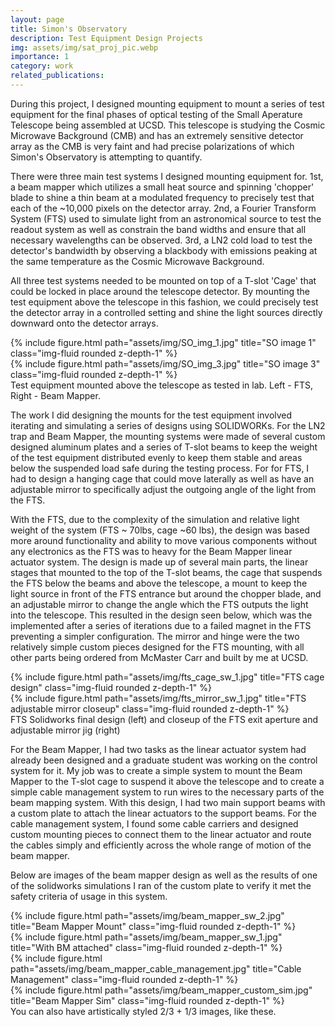 ```yaml
---
layout: page
title: Simon's Observatory
description: Test Equipment Design Projects
img: assets/img/sat_proj_pic.webp
importance: 1
category: work
related_publications:
---
```


During this project, I designed mounting equipment to mount a series of test equipment for the final phases of optical testing of the Small Aperature Telescope being assembled at UCSD. This telescope is studying the Cosmic Microwave Background (CMB) and has an extremely sensitive detector array as the CMB is very faint and had precise polarizations of which Simon's Observatory is attempting to quantify.

There were three main test systems I designed mounting equipment for.
1st, a beam mapper which utilizes a small heat source and spinning 'chopper' blade to shine a thin beam at a modulated frequency to precisely test that each of the ~10,000 pixels on the detector array.
2nd, a Fourier Transform System (FTS) used to simulate light from an astronomical source to test the readout system as well as constrain the band widths and ensure that all necessary wavelengths can be observed.
3rd, a LN2 cold load to test the detector's bandwidth by observing a blackbody with emissions peaking at the same temperature as the Cosmic Microwave Background.

All three test systems needed to be mounted on top of a T-slot 'Cage' that could be locked in place around the telescope detector. By mounting the test equipment above the telescope in this fashion, we could precisely test the detector array in a controlled setting and shine the light sources directly downward onto the detector arrays.

<div class="row">
    <div class="col-sm mt-3 mt-md-0">
        {% include figure.html path="assets/img/SO_img_1.jpg" title="SO image 1" class="img-fluid rounded z-depth-1" %}
    </div>
    <div class="col-sm mt-3 mt-md-0">
        {% include figure.html path="assets/img/SO_img_3.jpg" title="SO image 3" class="img-fluid rounded z-depth-1" %}
    </div>
</div>
<div class="caption">
    Test equipment mounted above the telescope as tested in lab. Left - FTS, Right - Beam Mapper.
</div>

The work I did designing the mounts for the test equipment involved iterating and simulating a series of designs using SOLIDWORKs. For the LN2 trap and Beam Mapper, the mounting systems were made of several custom designed aluminum plates and a series of T-slot beams to keep the weight of the test equipment distributed evenly to keep them stable and areas below the suspended load safe during the testing process.
For for FTS, I had to design a hanging cage that could move laterally as well as have an adjustable mirror to specifically adjust the outgoing angle of the light from the FTS.

With the FTS, due to the complexity of the simulation and relative light weight of the system (FTS  ~ 70lbs, cage ~60 lbs), the design was based more around functionality and ability to move various components without any electronics as the FTS was to heavy for the Beam Mapper linear actuator system.
The design is made up of several main parts, the linear stages that mounted to the top of the T-slot beams, the cage that suspends the FTS below the beams and above the telescope, a mount to keep the light source in front of the FTS entrance but around the chopper blade, and an adjustable mirror to change the angle which the FTS outputs the light into the telescope.
This resulted in the design seen below, which was the implemented after a series of iterations due to a failed magnet in the FTS preventing a simpler configuration.
The mirror and hinge were the two relatively simple custom pieces designed for the FTS mounting, with all other parts being ordered from McMaster Carr and built by me at UCSD.

<div class="row">
    <div class="col-sm-6 mt-3 mt-md-0">
        {% include figure.html path="assets/img/fts_cage_sw_1.jpg" title="FTS cage design" class="img-fluid rounded z-depth-1" %}
    </div>
    <div class="col-sm-6 mt-3 mt-md-0">
        {% include figure.html path="assets/img/fts_mirror_sw_1.jpg" title="FTS adjustable mirror closeup" class="img-fluid rounded z-depth-1" %}
    </div>
</div>
<div class="caption">
    FTS Solidworks final design (left) and closeup of the FTS exit aperture and adjustable mirror jig (right)
</div>

For the Beam Mapper, I had two tasks as the linear actuator system had already been designed and a graduate student was working on the control system for it. My job was to create a simple system to mount the Beam Mapper to the T-slot cage to suspend it above the telescope and to create a simple cable management system to run wires to the necessary parts of the beam mapping system.
With this design, I had two main support beams with a custom plate to attach the linear actuators to the support beams. For the cable management system, I found some cable carriers and designed custom mounting pieces to connect them to the linear actuator and route the cables simply and efficiently across the whole range of motion of the beam mapper.

Below are images of the beam mapper design as well as the results of one of the solidworks simulations I ran of the custom plate to verify it met the safety criteria of usage in this system.

<div class="row">
    <div class="col-sm mt-3 mt-md-0">
        {% include figure.html path="assets/img/beam_mapper_sw_2.jpg" title="Beam Mapper Mount" class="img-fluid rounded z-depth-1" %}
    </div>
    <div class="col-sm mt-3 mt-md-0">
        {% include figure.html path="assets/img/beam_mapper_sw_1.jpg" title="With BM attached" class="img-fluid rounded z-depth-1" %}
    </div>
</div>
<div class="row">
    <div class="col-sm mt-3 mt-md-0">
        {% include figure.html path="assets/img/beam_mapper_cable_management.jpg" title="Cable Management" class="img-fluid rounded z-depth-1" %}
    </div>
    <div class="col-sm mt-3 mt-md-0">
        {% include figure.html path="assets/img/beam_mapper_custom_sim.jpg" title="Beam Mapper Sim" class="img-fluid rounded z-depth-1" %}
    </div>
</div>
<div class="caption">
    You can also have artistically styled 2/3 + 1/3 images, like these.
</div>

